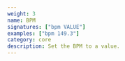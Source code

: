 ```yaml
---
weight: 3
name: BPM
signatures: ["bpm VALUE"]
examples: ["bpm 149.3"]
category: core
description: Set the BPM to a value.
---
```


